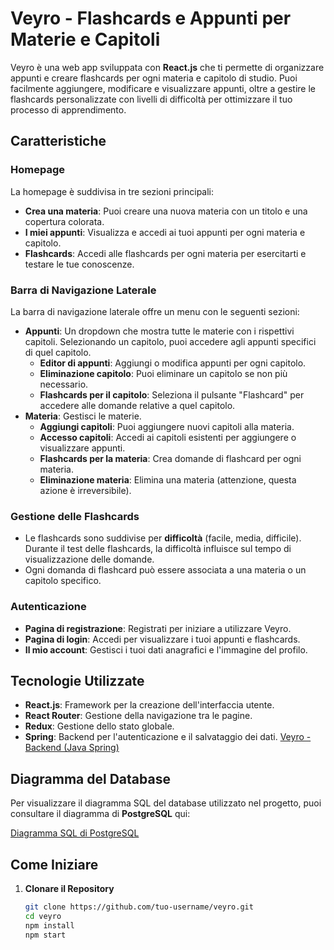 # Veyro - Flashcards e Appunti per Materie e Capitoli

Veyro è una web app sviluppata con **React.js** che ti permette di organizzare appunti e creare flashcards per ogni materia e capitolo di studio. Puoi facilmente aggiungere, modificare e visualizzare appunti, oltre a gestire le flashcards personalizzate con livelli di difficoltà per ottimizzare il tuo processo di apprendimento.

## Caratteristiche

### Homepage
La homepage è suddivisa in tre sezioni principali:
- **Crea una materia**: Puoi creare una nuova materia con un titolo e una copertura colorata.
- **I miei appunti**: Visualizza e accedi ai tuoi appunti per ogni materia e capitolo.
- **Flashcards**: Accedi alle flashcards per ogni materia per esercitarti e testare le tue conoscenze.

### Barra di Navigazione Laterale
La barra di navigazione laterale offre un menu con le seguenti sezioni:
- **Appunti**: Un dropdown che mostra tutte le materie con i rispettivi capitoli. Selezionando un capitolo, puoi accedere agli appunti specifici di quel capitolo.
  - **Editor di appunti**: Aggiungi o modifica appunti per ogni capitolo.
  - **Eliminazione capitolo**: Puoi eliminare un capitolo se non più necessario.
  - **Flashcards per il capitolo**: Seleziona il pulsante "Flashcard" per accedere alle domande relative a quel capitolo.
- **Materia**: Gestisci le materie.
  - **Aggiungi capitoli**: Puoi aggiungere nuovi capitoli alla materia.
  - **Accesso capitoli**: Accedi ai capitoli esistenti per aggiungere o visualizzare appunti.
  - **Flashcards per la materia**: Crea domande di flashcard per ogni materia.
  - **Eliminazione materia**: Elimina una materia (attenzione, questa azione è irreversibile).

### Gestione delle Flashcards
- Le flashcards sono suddivise per **difficoltà** (facile, media, difficile). Durante il test delle flashcards, la difficoltà influisce sul tempo di visualizzazione delle domande.
- Ogni domanda di flashcard può essere associata a una materia o un capitolo specifico.

### Autenticazione
- **Pagina di registrazione**: Registrati per iniziare a utilizzare Veyro.
- **Pagina di login**: Accedi per visualizzare i tuoi appunti e flashcards.
- **Il mio account**: Gestisci i tuoi dati anagrafici e l'immagine del profilo.

## Tecnologie Utilizzate

- **React.js**: Framework per la creazione dell'interfaccia utente.
- **React Router**: Gestione della navigazione tra le pagine.
- **Redux**: Gestione dello stato globale.
- **Spring**: Backend per l'autenticazione e il salvataggio dei dati. [Veyro - Backend (Java Spring)](https://github.com/SamueleCastaldo01/Capstone-Back)

## Diagramma del Database

Per visualizzare il diagramma SQL del database utilizzato nel progetto, puoi consultare il diagramma di **PostgreSQL** qui:

[Diagramma SQL di PostgreSQL](https://drawsql.app/teams/io-37/diagrams/cap-stone)

## Come Iniziare

1. **Clonare il Repository**
   ```bash
   git clone https://github.com/tuo-username/veyro.git
   cd veyro
   npm install
   npm start

